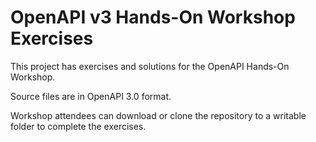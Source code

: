 
# OpenAPI v3 Hands-On Workshop Exercises
This project has exercises and solutions for the  OpenAPI Hands-On Workshop. 

Source files are in OpenAPI 3.0 format.

Workshop attendees can download or clone the repository to a writable folder to complete the exercises. 
